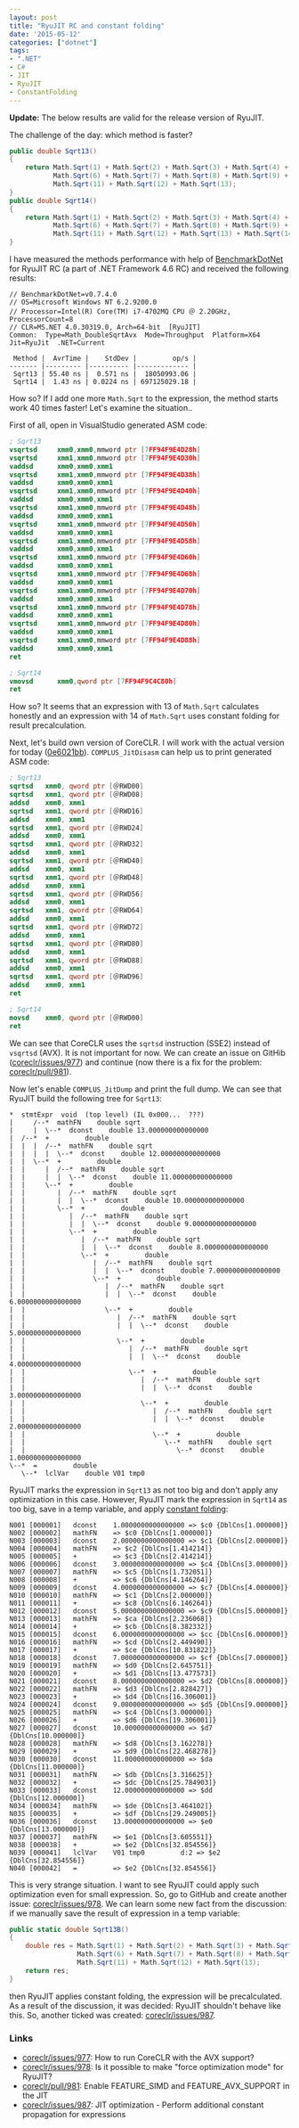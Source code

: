 ```yaml
---
layout: post
title: "RyuJIT RC and constant folding"
date: '2015-05-12'
categories: ["dotnet"]
tags:
- ".NET"
- C#
- JIT
- RyuJIT
- ConstantFolding
---
```


**Update:** The below results are valid for the release version of RyuJIT.

The challenge of the day: which method is faster?

```cs
public double Sqrt13()
{
    return Math.Sqrt(1) + Math.Sqrt(2) + Math.Sqrt(3) + Math.Sqrt(4) + Math.Sqrt(5) + 
           Math.Sqrt(6) + Math.Sqrt(7) + Math.Sqrt(8) + Math.Sqrt(9) + Math.Sqrt(10) + 
           Math.Sqrt(11) + Math.Sqrt(12) + Math.Sqrt(13);
}
public double Sqrt14()
{
    return Math.Sqrt(1) + Math.Sqrt(2) + Math.Sqrt(3) + Math.Sqrt(4) + Math.Sqrt(5) + 
           Math.Sqrt(6) + Math.Sqrt(7) + Math.Sqrt(8) + Math.Sqrt(9) + Math.Sqrt(10) + 
           Math.Sqrt(11) + Math.Sqrt(12) + Math.Sqrt(13) + Math.Sqrt(14);
}
```

I have measured the methods performance with help of [BenchmarkDotNet](https://github.com/AndreyAkinshin/BenchmarkDotNet) for RyuJIT RC (a part of .NET Framework 4.6 RC) and received the following results:

```
// BenchmarkDotNet=v0.7.4.0
// OS=Microsoft Windows NT 6.2.9200.0
// Processor=Intel(R) Core(TM) i7-4702MQ CPU ＠ 2.20GHz, ProcessorCount=8
// CLR=MS.NET 4.0.30319.0, Arch=64-bit  [RyuJIT]
Common:  Type=Math_DoubleSqrtAvx  Mode=Throughput  Platform=X64  Jit=RyuJit  .NET=Current  

 Method |  AvrTime |    StdDev |         op/s |
------- |--------- |---------- |------------- |
 Sqrt13 | 55.40 ns |  0.571 ns |  18050993.06 |
 Sqrt14 |  1.43 ns | 0.0224 ns | 697125029.18 |
```

How so? If I add one more `Math.Sqrt` to the expression, the method starts work 40 times faster! Let's examine the situation..<!--more-->

First of all, open in VisualStudio generated ASM code:

```nasm
; Sqrt13
vsqrtsd     xmm0,xmm0,mmword ptr [7FF94F9E4D28h]  
vsqrtsd     xmm1,xmm0,mmword ptr [7FF94F9E4D30h]  
vaddsd      xmm0,xmm0,xmm1  
vsqrtsd     xmm1,xmm0,mmword ptr [7FF94F9E4D38h]  
vaddsd      xmm0,xmm0,xmm1  
vsqrtsd     xmm1,xmm0,mmword ptr [7FF94F9E4D40h]  
vaddsd      xmm0,xmm0,xmm1  
vsqrtsd     xmm1,xmm0,mmword ptr [7FF94F9E4D48h]  
vaddsd      xmm0,xmm0,xmm1  
vsqrtsd     xmm1,xmm0,mmword ptr [7FF94F9E4D50h]  
vaddsd      xmm0,xmm0,xmm1  
vsqrtsd     xmm1,xmm0,mmword ptr [7FF94F9E4D58h]  
vaddsd      xmm0,xmm0,xmm1  
vsqrtsd     xmm1,xmm0,mmword ptr [7FF94F9E4D60h]  
vaddsd      xmm0,xmm0,xmm1  
vsqrtsd     xmm1,xmm0,mmword ptr [7FF94F9E4D68h]  
vaddsd      xmm0,xmm0,xmm1  
vsqrtsd     xmm1,xmm0,mmword ptr [7FF94F9E4D70h]  
vaddsd      xmm0,xmm0,xmm1  
vsqrtsd     xmm1,xmm0,mmword ptr [7FF94F9E4D78h]  
vaddsd      xmm0,xmm0,xmm1  
vsqrtsd     xmm1,xmm0,mmword ptr [7FF94F9E4D80h]  
vaddsd      xmm0,xmm0,xmm1  
vsqrtsd     xmm1,xmm0,mmword ptr [7FF94F9E4D88h]  
vaddsd      xmm0,xmm0,xmm1  
ret

; Sqrt14
vmovsd      xmm0,qword ptr [7FF94F9C4C80h]  
ret    
```

How so? It seems that an expression with 13 of `Math.Sqrt` calculates honestly and an expression with 14 of `Math.Sqrt` uses constant folding for result precalculation.

Next, let's build own version of CoreCLR. I will work with the actual version for today ([0e6021bb](https://github.com/dotnet/coreclr/commit/0e6021bb96eaee9ac94e5f0095cbe4e846cdb6af)). 
`COMPLUS_JitDisasm` can help us to print generated ASM code:

```nasm
; Sqrt13
sqrtsd   xmm0, qword ptr [＠RWD00]
sqrtsd   xmm1, qword ptr [＠RWD08]
addsd    xmm0, xmm1
sqrtsd   xmm1, qword ptr [＠RWD16]
addsd    xmm0, xmm1
sqrtsd   xmm1, qword ptr [＠RWD24]
addsd    xmm0, xmm1
sqrtsd   xmm1, qword ptr [＠RWD32]
addsd    xmm0, xmm1
sqrtsd   xmm1, qword ptr [＠RWD40]
addsd    xmm0, xmm1
sqrtsd   xmm1, qword ptr [＠RWD48]
addsd    xmm0, xmm1
sqrtsd   xmm1, qword ptr [＠RWD56]
addsd    xmm0, xmm1
sqrtsd   xmm1, qword ptr [＠RWD64]
addsd    xmm0, xmm1
sqrtsd   xmm1, qword ptr [＠RWD72]
addsd    xmm0, xmm1
sqrtsd   xmm1, qword ptr [＠RWD80]
addsd    xmm0, xmm1
sqrtsd   xmm1, qword ptr [＠RWD88]
addsd    xmm0, xmm1
sqrtsd   xmm1, qword ptr [＠RWD96]
addsd    xmm0, xmm1
ret

; Sqrt14
movsd    xmm0, qword ptr [＠RWD00]
ret
```

We can see that CoreCLR uses the `sqrtsd` instruction (SSE2) instead of `vsqrtsd` (AVX). It is not important for now. We can create an issue on GitHib ([coreclr/issues/977](https://github.com/dotnet/coreclr/issues/977)) and continue (now there is a fix for the problem: [coreclr/pull/981](https://github.com/dotnet/coreclr/pull/981)).

Now let's enable `COMPLUS_JitDump` and print the full dump. We can see that RyuJIT build the following tree for `Sqrt13`:

```
*  stmtExpr  void  (top level) (IL 0x000...  ???)
|     /--*  mathFN    double sqrt
|     |  \--*  dconst    double 13.000000000000000
|  /--*  +         double
|  |  |  /--*  mathFN    double sqrt
|  |  |  |  \--*  dconst    double 12.000000000000000
|  |  \--*  +         double
|  |     |  /--*  mathFN    double sqrt
|  |     |  |  \--*  dconst    double 11.000000000000000
|  |     \--*  +         double
|  |        |  /--*  mathFN    double sqrt
|  |        |  |  \--*  dconst    double 10.000000000000000
|  |        \--*  +         double
|  |           |  /--*  mathFN    double sqrt
|  |           |  |  \--*  dconst    double 9.0000000000000000
|  |           \--*  +         double
|  |              |  /--*  mathFN    double sqrt
|  |              |  |  \--*  dconst    double 8.0000000000000000
|  |              \--*  +         double
|  |                 |  /--*  mathFN    double sqrt
|  |                 |  |  \--*  dconst    double 7.0000000000000000
|  |                 \--*  +         double
|  |                    |  /--*  mathFN    double sqrt
|  |                    |  |  \--*  dconst    double 6.0000000000000000
|  |                    \--*  +         double
|  |                       |  /--*  mathFN    double sqrt
|  |                       |  |  \--*  dconst    double 5.0000000000000000
|  |                       \--*  +         double
|  |                          |  /--*  mathFN    double sqrt
|  |                          |  |  \--*  dconst    double 4.0000000000000000
|  |                          \--*  +         double
|  |                             |  /--*  mathFN    double sqrt
|  |                             |  |  \--*  dconst    double 3.0000000000000000
|  |                             \--*  +         double
|  |                                |  /--*  mathFN    double sqrt
|  |                                |  |  \--*  dconst    double 2.0000000000000000
|  |                                \--*  +         double
|  |                                   \--*  mathFN    double sqrt
|  |                                      \--*  dconst    double 1.0000000000000000
\--*  =         double
   \--*  lclVar    double V01 tmp0
```

RyuJIT marks the expression in `Sqrt13` as not too big and don't apply any optimization in this case. However, RyuJIT mark the expression in `Sqrt14` as too big, save in a temp variable, and apply [constant folding](http://en.wikipedia.org/wiki/Constant_folding):

```
N001 [000001]   dconst    1.0000000000000000 => $c0 {DblCns[1.000000]}
N002 [000002]   mathFN    => $c0 {DblCns[1.000000]}
N003 [000003]   dconst    2.0000000000000000 => $c1 {DblCns[2.000000]}
N004 [000004]   mathFN    => $c2 {DblCns[1.414214]}
N005 [000005]   +         => $c3 {DblCns[2.414214]}
N006 [000006]   dconst    3.0000000000000000 => $c4 {DblCns[3.000000]}
N007 [000007]   mathFN    => $c5 {DblCns[1.732051]}
N008 [000008]   +         => $c6 {DblCns[4.146264]}
N009 [000009]   dconst    4.0000000000000000 => $c7 {DblCns[4.000000]}
N010 [000010]   mathFN    => $c1 {DblCns[2.000000]}
N011 [000011]   +         => $c8 {DblCns[6.146264]}
N012 [000012]   dconst    5.0000000000000000 => $c9 {DblCns[5.000000]}
N013 [000013]   mathFN    => $ca {DblCns[2.236068]}
N014 [000014]   +         => $cb {DblCns[8.382332]}
N015 [000015]   dconst    6.0000000000000000 => $cc {DblCns[6.000000]}
N016 [000016]   mathFN    => $cd {DblCns[2.449490]}
N017 [000017]   +         => $ce {DblCns[10.831822]}
N018 [000018]   dconst    7.0000000000000000 => $cf {DblCns[7.000000]}
N019 [000019]   mathFN    => $d0 {DblCns[2.645751]}
N020 [000020]   +         => $d1 {DblCns[13.477573]}
N021 [000021]   dconst    8.0000000000000000 => $d2 {DblCns[8.000000]}
N022 [000022]   mathFN    => $d3 {DblCns[2.828427]}
N023 [000023]   +         => $d4 {DblCns[16.306001]}
N024 [000024]   dconst    9.0000000000000000 => $d5 {DblCns[9.000000]}
N025 [000025]   mathFN    => $c4 {DblCns[3.000000]}
N026 [000026]   +         => $d6 {DblCns[19.306001]}
N027 [000027]   dconst    10.000000000000000 => $d7 {DblCns[10.000000]}
N028 [000028]   mathFN    => $d8 {DblCns[3.162278]}
N029 [000029]   +         => $d9 {DblCns[22.468278]}
N030 [000030]   dconst    11.000000000000000 => $da {DblCns[11.000000]}
N031 [000031]   mathFN    => $db {DblCns[3.316625]}
N032 [000032]   +         => $dc {DblCns[25.784903]}
N033 [000033]   dconst    12.000000000000000 => $dd {DblCns[12.000000]}
N034 [000034]   mathFN    => $de {DblCns[3.464102]}
N035 [000035]   +         => $df {DblCns[29.249005]}
N036 [000036]   dconst    13.000000000000000 => $e0 {DblCns[13.000000]}
N037 [000037]   mathFN    => $e1 {DblCns[3.605551]}
N038 [000038]   +         => $e2 {DblCns[32.854556]}
N039 [000041]   lclVar    V01 tmp0         d:2 => $e2 {DblCns[32.854556]}
N040 [000042]   =         => $e2 {DblCns[32.854556]}
```

This is very strange situation. I want to see RyuJIT could apply such optimization even for small expression. So, go to GitHub and create another issue: [coreclr/issues/978](https://github.com/dotnet/coreclr/issues/978). We can learn some new fact from the discussion: if we manually save the result of expression in a temp variable:

```cs
public static double Sqrt13B()
{
    double res = Math.Sqrt(1) + Math.Sqrt(2) + Math.Sqrt(3) + Math.Sqrt(4) + Math.Sqrt(5) + 
                 Math.Sqrt(6) + Math.Sqrt(7) + Math.Sqrt(8) + Math.Sqrt(9) + Math.Sqrt(10) + 
                 Math.Sqrt(11) + Math.Sqrt(12) + Math.Sqrt(13);
    return res;
}
```

then RyuJIT applies constant folding, the expression will be precalculated. As a result of the discussion, it was decided: RyuJIT shouldn't behave like this. So, another ticked was created: [coreclr/issues/987](https://github.com/dotnet/coreclr/issues/987).

### Links

* [coreclr/issues/977](https://github.com/dotnet/coreclr/issues/977): How to run CoreCLR with the AVX support?
* [coreclr/issues/978](https://github.com/dotnet/coreclr/issues/978): Is it possible to make "force optimization mode" for RyuJIT?
* [coreclr/pull/981](https://github.com/dotnet/coreclr/pull/981): Enable FEATURE_SIMD and FEATURE_AVX_SUPPORT in the JIT
* [coreclr/issues/987](https://github.com/dotnet/coreclr/issues/987): JIT optimization - Perform additional constant propagation for expressions
